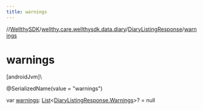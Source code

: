```yaml
---
title: warnings
---
```

//[WellthySDK](../../../index.html)/[wellthy.care.wellthysdk.data.diary](../index.html)/[DiaryListingResponse](index.html)/[warnings](warnings.html)



# warnings



[androidJvm]\




@SerializedName(value = "warnings")



var [warnings](warnings.html): [List](https://kotlinlang.org/api/latest/jvm/stdlib/kotlin.collections/-list/index.html)&lt;[DiaryListingResponse.Warnings](-warnings/index.html)&gt;? = null




